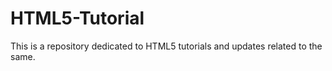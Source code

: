 # HTML5-Tutorial
This is a repository dedicated to HTML5 tutorials and updates related to the same.
